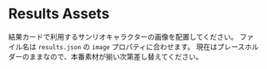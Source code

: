 # Results Assets

結果カードで利用するサンリオキャラクターの画像を配置してください。
ファイル名は `results.json` の `image` プロパティに合わせます。
現在はプレースホルダーのままなので、本番素材が揃い次第差し替えてください。
